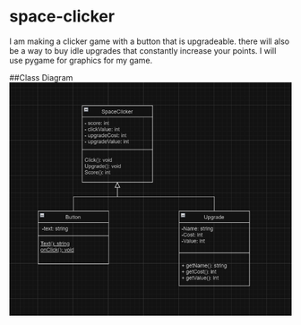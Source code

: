 # space-clicker

I am making a clicker game with a button that is upgradeable.
there will also be a way to buy idle upgrades that constantly increase your points.
I will use pygame for graphics for my game.

##Class Diagram
![Gameplay](https://github.com/AidanSlovik/space-clicker/blob/main/images/indic%20class%20diagram.png?raw=true "Class Diagram")
